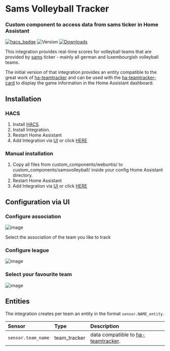 # Sams Volleyball Tracker

### Custom component to access data from sams ticker in Home Assistant

[![hacs_badge](https://img.shields.io/badge/HACS-Default-orange.svg)](https://github.com/custom-components/hacs)
![Version](https://img.shields.io/github/v/release/kloemi/ha-sams-volleyball)
[![Downloads](https://img.shields.io/github/downloads/kloemi/ha-sams-volleyball/total)](https://tooomm.github.io/github-release-stats/?username=kloemi&repository=ha-sams-volleyball)

This integration provides real-time scores for volleyball teams that are provided by [sams](http://www.sams-server.de/) ticker -  mainly all german and luxembourgish volleyball teams.

The initial version of that integration provides an entity compatible to the great work of [ha-teamtracker](https://github.com/vasqued2/ha-teamtracker) and can be used with the [ha-teamtracker-card](https://github.com/vasqued2/ha-teamtracker-card) to display the game information in the Home Assistant dashboard.

## Installation

### HACS

1. Install [HACS](https://github.com/custom-components/hacs).
2. Install Integration.
3. Restart Home Assistant
4. Add Integration via [UI](https://my.home-assistant.io/redirect/integrations/) or click [HERE](https://my.home-assistant.io/redirect/config_flow_start/?domain=samsvolleyball)

### Manual installation

1. Copy all files from custom_components/webuntis/ to custom_components/samsvolleyball/ inside your config Home Assistant directory.
2. Restart Home Assistant
4. Add Integration via [UI](https://my.home-assistant.io/redirect/integrations/) or click [HERE](https://my.home-assistant.io/redirect/config_flow_start/?domain=samsvolleyball)

## Configuration via UI
### Configure association
![image](https://github.com/kloemi/ha-sams-volleyball/assets/114607732/336a25f9-ce62-4e99-89ae-88ec16a2752a)

Select the association of the team you like to track

### Configure league
![image](https://github.com/kloemi/ha-sams-volleyball/assets/114607732/2ce38b8d-e513-47d6-9f46-3b1d07f5fa8a)

### Select your favourite team
![image](https://github.com/kloemi/ha-sams-volleyball/assets/114607732/8c73ceb3-f608-43ae-8a9a-d0c6cef5f1db)


## Entities

The integration creates per team an entity in the format `sensor.NAME_entity`.

|Sensor  |Type|Description
|:-----------|:---|:------------
|`sensor.team_name`| team_tracker | data compatible to [ha-teamtracker](https://github.com/vasqued2/ha-teamtracker).
